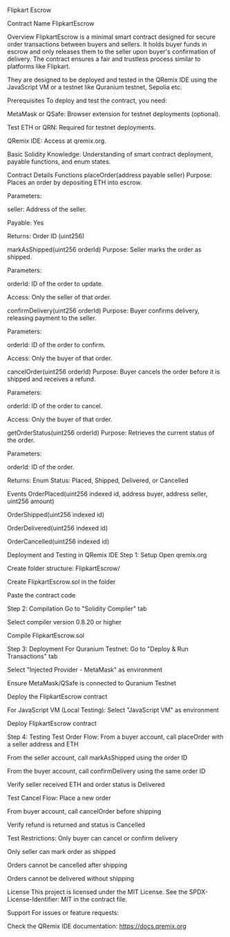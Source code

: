Flipkart Escrow

Contract Name
FlipkartEscrow

Overview
FlipkartEscrow is a minimal smart contract designed for secure order transactions between buyers and sellers. It holds buyer funds in escrow and only releases them to the seller upon buyer's confirmation of delivery. The contract ensures a fair and trustless process similar to platforms like Flipkart.

They are designed to be deployed and tested in the QRemix IDE using the JavaScript VM or a testnet like Quranium testnet, Sepolia etc.

Prerequisites
To deploy and test the contract, you need:

MetaMask or QSafe: Browser extension for testnet deployments (optional).

Test ETH or QRN: Required for testnet deployments.

QRemix IDE: Access at qremix.org.

Basic Solidity Knowledge: Understanding of smart contract deployment, payable functions, and enum states.

Contract Details
Functions
placeOrder(address payable seller)
Purpose: Places an order by depositing ETH into escrow.

Parameters:

seller: Address of the seller.

Payable: Yes

Returns: Order ID (uint256)

markAsShipped(uint256 orderId)
Purpose: Seller marks the order as shipped.

Parameters:

orderId: ID of the order to update.

Access: Only the seller of that order.

confirmDelivery(uint256 orderId)
Purpose: Buyer confirms delivery, releasing payment to the seller.

Parameters:

orderId: ID of the order to confirm.

Access: Only the buyer of that order.

cancelOrder(uint256 orderId)
Purpose: Buyer cancels the order before it is shipped and receives a refund.

Parameters:

orderId: ID of the order to cancel.

Access: Only the buyer of that order.

getOrderStatus(uint256 orderId)
Purpose: Retrieves the current status of the order.

Parameters:

orderId: ID of the order.

Returns: Enum Status: Placed, Shipped, Delivered, or Cancelled

Events
OrderPlaced(uint256 indexed id, address buyer, address seller, uint256 amount)

OrderShipped(uint256 indexed id)

OrderDelivered(uint256 indexed id)

OrderCancelled(uint256 indexed id)

Deployment and Testing in QRemix IDE
Step 1: Setup
Open qremix.org

Create folder structure: FlipkartEscrow/

Create FlipkartEscrow.sol in the folder

Paste the contract code

Step 2: Compilation
Go to "Solidity Compiler" tab

Select compiler version 0.8.20 or higher

Compile FlipkartEscrow.sol

Step 3: Deployment
For Quranium Testnet:
Go to "Deploy & Run Transactions" tab

Select "Injected Provider - MetaMask" as environment

Ensure MetaMask/QSafe is connected to Quranium Testnet

Deploy the FlipkartEscrow contract

For JavaScript VM (Local Testing):
Select "JavaScript VM" as environment

Deploy FlipkartEscrow contract

Step 4: Testing
Test Order Flow:
From a buyer account, call placeOrder with a seller address and ETH

From the seller account, call markAsShipped using the order ID

From the buyer account, call confirmDelivery using the same order ID

Verify seller received ETH and order status is Delivered

Test Cancel Flow:
Place a new order

From buyer account, call cancelOrder before shipping

Verify refund is returned and status is Cancelled

Test Restrictions:
Only buyer can cancel or confirm delivery

Only seller can mark order as shipped

Orders cannot be cancelled after shipping

Orders cannot be delivered without shipping

License
This project is licensed under the MIT License. See the SPDX-License-Identifier: MIT in the contract file.

Support
For issues or feature requests:

Check the QRemix IDE documentation: https://docs.qremix.org